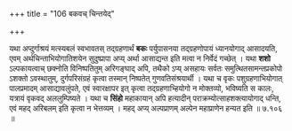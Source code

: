 +++
title = "106 बकवच् चिन्तयेद्"

+++

यथा अप्दुर्गाश्रयं मत्स्यबलं स्वभावतस् तद्ग्रहणार्थं **बकः** पर्युपासनया तद्ग्रहणोपायं ध्यानयोगाद् आसादयति, एवम् अर्थचिन्ताभियोगातिशयेन सुदुष्प्रापा अप्य् अर्था आसाद्यन्त इति मत्वा न निर्वेदं गच्छेत् । यथा **शशो** ऽल्पकायत्वाच् छक्नोति विनिष्पतितुम् अरिगङ्घाद् अपि, तथैको ऽप्य् असहायः सर्वतः समुत्थितसामन्तप्रकोपो ऽशक्तो ऽवस्थातुम्, दुर्गपरिसंग्रहं कृत्वा तस्मान् निष्पतेत् गुणवतिसंश्रयार्थी । यथा च वृकः पशुग्रहणाभियोगात् पालप्रमादम् आसाद्यावलुंपते, एवं स्वारक्षापर इत् कृत्वा तद्ग्रहणाभ्हियोगो न मोक्तव्यो, भविष्यति स कालः, यत्रायं वृकवद् अललुम्पिष्यते । यथा च **सिंहो** महाकायान् अपि हत्यादीन् पराक्रम्योत्साहशक्त्यायोगाद् धन्ति, एवं महद् अरिबलम् इति कृत्वा न भेत्तव्यम् । महद् अप्य् अल्पप्राणम् अल्पेन महाप्राणेन हन्यत इति ॥ ७.१०६ ॥